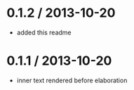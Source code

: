 
0.1.2 / 2013-10-20
==================

  * added this readme 

0.1.1 / 2013-10-20
==================

  * inner text rendered before elaboration 
